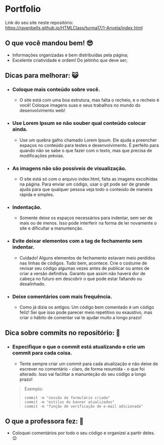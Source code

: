 # Portfolio

Link do seu site neste repositório: https://ravenbells.github.io/HTMLClass/turma17/1-Anyela/index.html

## O que você mandou bem! 😎️

* Informações organizadas e bem distribuídas pela página;
* Excelente criatividade e ordem! Do jeitinho que deve ser;

## Dicas para melhorar: 😺️

* ### Coloque mais conteúdo sobre você.
    - O site está com uma boa estrutura, mas falta o recheio, e o recheio é você! Coloque imagens suas e seus trabalhos no mundo do desenvolvimento web!

* ### Use Lorem Ipsum se não souber qual conteúdo colocar ainda.
    - Use um quebra galho chamado Lorem Ipsum. Ele ajuda a preencher espaços no conteúdo para testes e desenvolvimento. É perfeito para quando não se sabe o que fazer com o texto, mas que precisa de modificações prévias.

* ### As imagens não são possíveis de visualização.
    - O site está só com o arquivo index.html, falta as imagens escolhidas na página. Para enviar um código, usar o git pode ser de grande ajuda para que qualquer pessoa veja todo o conteúdo de maneira rápida e simples.

* ### Indentação.
    - Somente deixe os espaços necessários para indentar, sem ser de mais ou de menos. Isso pode interferir 
    na forma de ler novamente o site e dificultar a manuntenção.
    
* ### Evite deixar elementos com a tag de fechamento sem indentar.
    - Cuidado! Alguns elementos de fechamento estavam meio perdidos nas linhas de códigos. Tudo bem, acontece. Crie o costume de revisar seu código algumas vezes antes de publicar ou antes de criar a versão definitiva. Garanto que assim não haverá dor de cabeça no futuro em descobrir o que pode estar faltando ou desalinhado.

* ### Deixe comentários com mais frequência.
    - Como já dizia os antigos: Um código bem comentado é um código feliz! Sei que isso pode parecer meio repetitivo ou exaustivo, mas criar o hábito de comentar vai te ajudar muito a longo prazo!

## Dica sobre commits no repositório: 🤖️

* ### Especifique o que o commit está atualizando e crie um commit para cada coisa.
    - Tente sempre criar um commit para cada atualização e não deixe de escrever no comentário - claro, de forma resumida - o que foi alterado. Isso vai facilitar a manunteção do seu código a longo prazo!
    > Exemplo:
    >```
    > commit -m "sessão do formulário criada"
    > commit -m "estilos do banner atualizados"
    > commit -m "função de verificação de e-mail adicionada"
    >```
 
## O que a professora fez: 🤍️

* Coloquei comentários por todo o seu código e organizei a partir deles. 😉️
